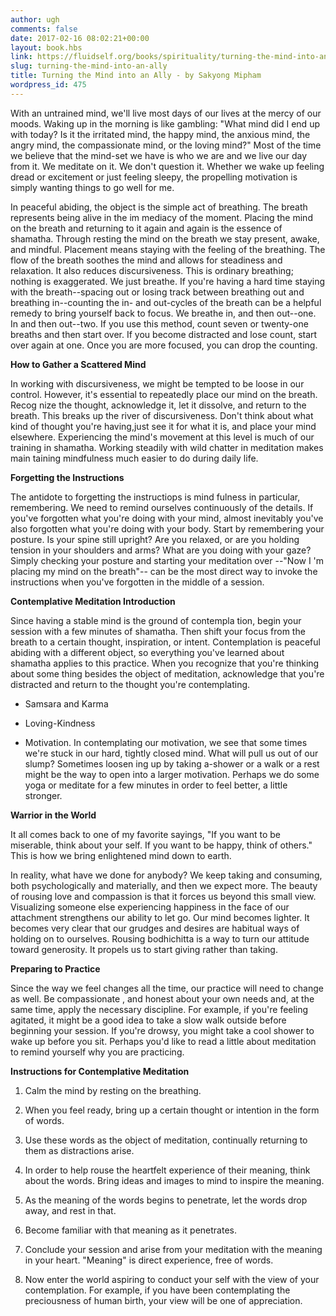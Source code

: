 ```yaml
---
author: ugh
comments: false
date: 2017-02-16 08:02:21+00:00
layout: book.hbs
link: https://fluidself.org/books/spirituality/turning-the-mind-into-an-ally/
slug: turning-the-mind-into-an-ally
title: Turning the Mind into an Ally - by Sakyong Mipham
wordpress_id: 475
---
```


With an untrained mind, we'll live most days of our lives at the mercy of our moods. Waking up in the morning is like gambling: "What mind did I end up with today? Is it the irritated mind, the happy mind, the anxious mind, the angry mind, the compassionate mind, or the loving mind?" Most of the time we believe that the mind-set we have is who we are and we live our day from it. We meditate on it. We don't question it. Whether we wake up feeling dread or excitement or just feeling sleepy, the propelling motivation is simply wanting things to go well for me.

In peaceful abiding, the object is the simple act of breathing. The breath represents being alive in the im­ mediacy of the moment. Placing the mind on the breath and returning to it again and again is the essence of shamatha. Through resting the mind on the breath we stay present, awake, and mindful. Placement means staying with the feeling of the breathing. The flow of the breath soothes the mind and allows for steadiness and relaxation. It also reduces discursiveness. This is ordinary breathing; nothing is exaggerated. We just breathe. If you're having a hard time staying with the breath--spacing out or losing track between breathing out and breathing in--counting the in- and out-cycles of the breath can be a helpful remedy to bring yourself back to focus. We breathe in, and then out--one. In and then out--two. If you use this method, count seven or twenty-one breaths and then start over. If you become distracted and lose count, start over again at one. Once you are more focused, you can drop the counting.

**How to Gather a Scattered Mind**

In working with discursiveness, we might be tempted to be loose in our control. However, it's essen­tial to repeatedly place our mind on the breath. Recog­ nize the thought, acknowledge it, let it dissolve, and return to the breath. This breaks up the river of discur­siveness. Don't think about what kind of thought you're having,just see it for what it is, and place your mind elsewhere. Experiencing the mind's movement at this level is much of our training in shamatha. Working steadily with wild chatter in meditation makes main­ taining mindfulness much easier to do during daily life.

**Forgetting the Instructions**

The antidote to forgetting the instructiops is mind­ fulness in particular, remembering. We need to remind ourselves continuously of the details. If you've forgotten what you're doing with your mind, almost inevitably you've also forgotten what you're doing with your body. Start by remembering your posture. Is your spine still upright? Are you relaxed, or are you holding tension in your shoulders and arms? What are you doing with your gaze? Simply checking your posture and starting your meditation over --"Now I 'm placing my mind on the breath"-- can be the most direct way to invoke the instructions when you've forgotten in the middle of a session.

**Contemplative Meditation Introduction**

Since having a stable mind is the ground of contempla­ tion, begin your session with a few minutes of shamatha. Then shift your focus from the breath to a certain thought, inspiration, or intent. Contemplation is peaceful abiding with a different object, so everything you've learned about shamatha applies to this practice. When you recognize that you're thinking about some­ thing besides the object of meditation, acknowledge that you're distracted and return to the thought you're contemplating.

- Samsara and Karma

- Loving-Kindness

- Motivation. In contemplating our motivation, we see that some­ times we're stuck in our hard, tightly closed mind. What will pull us out of our slump? Sometimes loosen­ ing up by taking a-shower or a walk or a rest might be the way to open into a larger motivation. Perhaps we do some yoga or meditate for a few minutes in order to feel better, a little stronger.

**Warrior in the World**

It all comes back to one of my favorite say­ings, "If you want to be miserable, think about your­ self. If you want to be happy, think of others." This is how we bring enlightened mind down to earth.

In reality, what have we done for anybody? We keep taking and consuming, both psychologically and materially, and then we expect more. The beauty of rousing love and compassion is that it forces us beyond this small view. Visualizing someone else experiencing happiness in the face of our attachment strengthens our ability to let go. Our mind becomes lighter. It becomes very clear that our grudges and desires are habitual ways of holding on to ourselves. Rousing bodhichitta is a way to turn our attitude toward gen­erosity. It propels us to start giving rather than taking.

**Preparing to Practice**

Since the way we feel changes all the time, our practice will need to change as well. Be compassionate , and honest about your own needs and, at the same time, apply the necessary discipline. For example, if you're feeling agitated, it might be a good idea to take a slow walk outside before beginning your session. If you're drowsy, you might take a cool shower to wake up before you sit. Perhaps you'd like to read a little about meditation to remind yourself why you are practicing.

**Instructions for Contemplative Meditation**

1.  Calm the mind by resting on the breathing.

2.  When you feel ready, bring up a certain thought or intention in the form of words.

3.  Use these words as the object of meditation, continually returning to them as distractions arise.

4.  In order to help rouse the heartfelt experience of their meaning, think about the words. Bring ideas and images to mind to inspire the meaning.

5.  As the meaning of the words begins to pene­trate, let the words drop away, and rest in that.

6.  Become familiar with that meaning as it penetrates.

7.  Conclude your session and arise from your meditation with the meaning in your heart. "Meaning" is direct experience, free of words.

8.  Now enter the world aspiring to conduct your­ self with the view of your contemplation. For example, if you have been contemplating the preciousness of human birth, your view will be one of appreciation.
